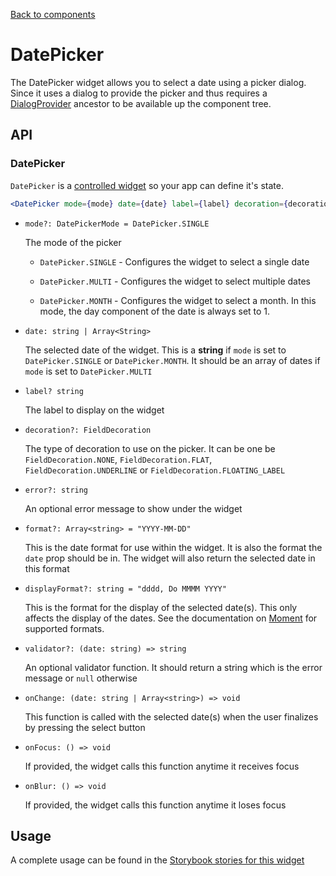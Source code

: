 [Back to components](../README.md)

# DatePicker

The DatePicker widget allows you to select a date using a picker dialog. Since it uses a dialog to 
provide the picker and thus requires a [DialogProvider](./dialog-provider.md) ancestor to be 
available up the component tree.

## API

### DatePicker

`DatePicker` is a [controlled widget](https://reactjs.org/docs/forms.html#controlled-components) so
your app can define it's state.

```jsx
<DatePicker mode={mode} date={date} label={label} decoration={decoration} error={error} format={format} displayFormat={displayFormat} validator={validator} onChange={onChange} onFocus={onFocus} onBlur={onBlur} />
```

-   `mode?: DatePickerMode = DatePicker.SINGLE`

    The mode of the picker
    
    -   `DatePicker.SINGLE` - Configures the widget to select a single date
    
    -   `DatePicker.MULTI` - Configures the widget to select multiple dates
    
    -   `DatePicker.MONTH` - Configures the widget to select a month. In this mode, the day
    component of the date is always set to 1.

-   `date: string | Array<String>`

    The selected date of the widget. This is a **string** if `mode` is set to `DatePicker.SINGLE` or
    `DatePicker.MONTH`. It should be an array of dates if `mode` is set to `DatePicker.MULTI`

-   `label? string`

    The label to display on the widget

-   `decoration?: FieldDecoration`

    The type of decoration to use on the picker. It can be one be `FieldDecoration.NONE`,
    `FieldDecoration.FLAT`, `FieldDecoration.UNDERLINE` or `FieldDecoration.FLOATING_LABEL`
    
-   `error?: string`

    An optional error message to show under the widget

-   `format?: Array<string> = "YYYY-MM-DD"`

    This is the date format for use within the widget. It is also the format the `date` prop should
    be in. The widget will also return the selected date in this format

-   `displayFormat?: string = "dddd, Do MMMM YYYY"`

    This is the format for the display of the selected date(s). This only affects the display of the
    dates. See the documentation on [Moment](https://momentjs.com/docs/#/parsing/string-format/) 
    for supported formats.

-   `validator?: (date: string) => string`

    An optional validator function. It should return a string which is the error message or `null`
    otherwise

-   `onChange: (date: string | Array<string>) => void`

    This function is called with the selected date(s) when the user finalizes by pressing the select
    button
    
-   `onFocus: () => void`

    If provided, the widget calls this function anytime it receives focus
    
-   `onBlur: () => void`

    If provided, the widget calls this function anytime it loses focus

## Usage

A complete usage can be found in the [Storybook stories for this widget](../src/picker/date-picker/index.stories.tsx)
